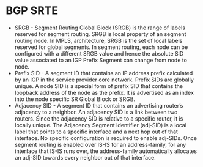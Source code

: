 # BGP SRTE
- SRGB - Segment Routing Global Block (SRGB) is the range of labels reserved for segment routing. SRGB is local property of an segment routing node.
In MPLS, architecture, SRGB is the set of local labels reserved for global segments. In segment routing, each node can be configured with a different SRGB value and hence the absolute SID value associated to an IGP Prefix Segment can change from node to node.
- Prefix SID - A segment ID that contains an IP address prefix calculated by an IGP in the service provider core network. Prefix SIDs are globally unique.
A node SID is a special form of prefix SID that contains the loopback address of the node as the prefix. It is advertised as an index into the node specific SR Global Block or SRGB.
- Adjacency SID - A segment ID that contains an advertising router’s adjacency to a neighbor. An adjacency SID is a link between two routers. Since the adjacency SID is relative to a specific router, it is locally unique.
The Adjacency Segment Identifier (adj-SID) is a local label that points to a specific interface and a next hop out of that interface. No specific configuration is required to enable adj-SIDs.
Once segment routing is enabled over IS-IS for an address-family, for any interface that IS-IS runs over, the address-family automatically allocates an adj-SID towards every neighbor out of that interface.
